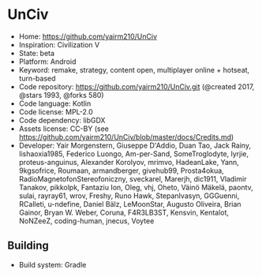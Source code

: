 # UnCiv

- Home: https://github.com/yairm210/UnCiv
- Inspiration: Civilization V
- State: beta
- Platform: Android
- Keyword: remake, strategy, content open, multiplayer online + hotseat, turn-based
- Code repository: https://github.com/yairm210/UnCiv.git (@created 2017, @stars 1993, @forks 580)
- Code language: Kotlin
- Code license: MPL-2.0
- Code dependency: libGDX
- Assets license: CC-BY (see https://github.com/yairm210/UnCiv/blob/master/docs/Credits.md)
- Developer: Yair Morgenstern, Giuseppe D'Addio, Duan Tao, Jack Rainy, lishaoxia1985, Federico Luongo, Am-per-Sand, SomeTroglodyte, lyrjie, proteus-anguinus, Alexander Korolyov, mrimvo, HadeanLake, Yann, 9kgsofrice, Roumaan, armandberger, givehub99, Prosta4okua, RadioMagnetofonStereofoniczny, sveckarel, Marerjh, dic1911, Vladimir Tanakov, pikkolpk, Fantaziu Ion, Oleg, vhj, Oheto, Väinö Mäkelä, paontv, sulai, rayray61, wrov, Freshy, Runo Hawk, StepanIvasyn, GGGuenni, RCalleti, u-ndefine, Daniel Bälz, LeMoonStar, Augusto Oliveira, Brian Gainor, Bryan W. Weber, Coruna, F4R3LB3ST, Kensvin, Kentalot, NoNZeeZ, coding-human, jnecus, Voytee

## Building

- Build system: Gradle
